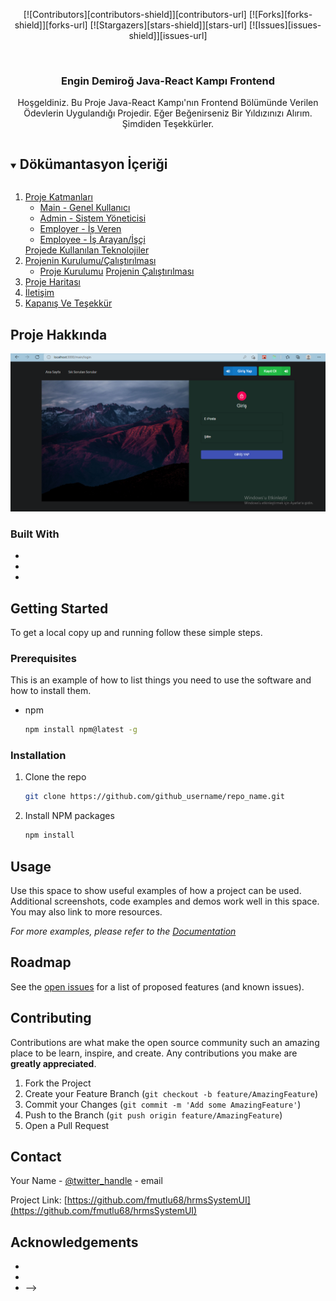 <p align="center">
  [![Contributors][contributors-shield]][contributors-url]
  [![Forks][forks-shield]][forks-url]
  [![Stargazers][stars-shield]][stars-url]
  [![Issues][issues-shield]][issues-url]
</p>

<br />
<p align="center">

  <h3 align="center">Engin Demiroğ Java-React Kampı Frontend</h3>

  <p align="center">
    Hoşgeldiniz. Bu Proje Java-React Kampı'nın Frontend Bölümünde Verilen Ödevlerin Uygulandığı Projedir. Eğer Beğenirseniz Bir Yıldızınızı Alırım. Şimdiden Teşekkürler.
  
</p>



<!-- TABLE OF CONTENTS -->
<details open="open">
  <summary><h2 style="display: inline-block">Dökümantasyon İçeriği</h2></summary>
  <ol>
    <li>
      <a href="#built-with">Proje Katmanları</a>
          <ul>
            <li><a href="#built-with">Main - Genel Kullanıcı</a></li>
            <li><a href="#built-with">Admin - Sistem Yöneticisi</a></li>
            <li><a href="#built-with">Employer - İş Veren</a></li>
            <li><a href="#built-with">Employee - İş Arayan/İşçi</a></li>
          </ul>
          <a href="#projede-kullanılan-teknolojiler">Projede Kullanılan Teknolojiler</a>
    </li>
    <li>
    <a href="#proje-kurulumu-çalıştırılması">Projenin Kurulumu/Çalıştırılması</a>
      <ul>
        <li>
          <a href="#proje-kurulumu">Proje Kurulumu</a>
          <a href="#proje-çalıştırılması">Projenin Çalıştırılması</a>
        </li>
      </ul>
    </li>
    <li><a href="#proje-haritası">Proje Haritası</a></li>
    <li><a href="#iletişim">İletişim</a></li>
    <li> <a href="#kapanış">Kapanış Ve Teşekkür</a></li>
  </ol>
</details>



<!-- ABOUT THE PROJECT -->
## Proje Hakkında

[![Proje Ana Ekranıt][product-screenshot]](https://example.com)




### Built With

* []()
* []()
* []()



<!-- GETTING STARTED -->
## Getting Started

To get a local copy up and running follow these simple steps.

### Prerequisites

This is an example of how to list things you need to use the software and how to install them.
* npm
  ```sh
  npm install npm@latest -g
  ```

### Installation

1. Clone the repo
   ```sh
   git clone https://github.com/github_username/repo_name.git
   ```
2. Install NPM packages
   ```sh
   npm install
   ```



<!-- USAGE EXAMPLES -->
## Usage

Use this space to show useful examples of how a project can be used. Additional screenshots, code examples and demos work well in this space. You may also link to more resources.

_For more examples, please refer to the [Documentation](https://example.com)_



<!-- ROADMAP -->
## Roadmap

See the [open issues](https://github.com/github_username/repo_name/issues) for a list of proposed features (and known issues).



<!-- CONTRIBUTING -->
## Contributing

Contributions are what make the open source community such an amazing place to be learn, inspire, and create. Any contributions you make are **greatly appreciated**.

1. Fork the Project
2. Create your Feature Branch (`git checkout -b feature/AmazingFeature`)
3. Commit your Changes (`git commit -m 'Add some AmazingFeature'`)
4. Push to the Branch (`git push origin feature/AmazingFeature`)
5. Open a Pull Request



<!-- CONTACT -->
## Contact

Your Name - [@twitter_handle](https://twitter.com/twitter_handle) - email

Project Link: [https://github.com/fmutlu68/hrmsSystemUI](https://github.com/fmutlu68/hrmsSystemUI)
<!-- 


<!-- ACKNOWLEDGEMENTS -->
## Acknowledgements

* []()
* []()
* []() -->



[contributors-shield]: https://img.shields.io/github/contributors/fmutlu68/hrmsSystemUI.svg?style=for-the-badge
[contributors-url]: https://github.com/fmutlu68/hrmsSystemUI/graphs/contributors
[forks-shield]: https://img.shields.io/github/forks/fmutlu68/hrmsSystemUI.svg?style=for-the-badge
[forks-url]: https://github.com/fmutlu68/hrmsSystemUI/network/members
[stars-shield]: https://img.shields.io/github/stars/fmutlu68/hrmsSystemUI.svg?style=for-the-badge
[stars-url]: https://github.com/fmutlu68/hrmsSystemUI/stargazers
[issues-shield]: https://img.shields.io/github/issues/fmutlu68/hrmsSystemUI.svg?style=for-the-badge
[issues-url]: https://github.com/fmutlu68/hrmsSystemUI/issues
[product-screenshot]: https://github.com/fmutlu68/hrmsSystemUI/blob/master/documentation/images/Ekran%20G%C3%B6r%C3%BCnt%C3%BCs%C3%BC%20(600).png
